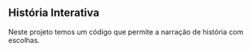 ## História Interativa

Neste projeto temos um código que permite a narração de história com escolhas.

## 